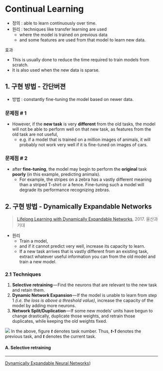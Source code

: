 # Continual Learning
- 정의 : able to learn continuously over time.
-  원리 : techniques like transfer learning are used
	- where the model is trained on previous data
	- and some features are used from that model to learn new data. 

효과 
- This is usually done to reduce the time required to train models from scratch. 
- It is also used when the new data is sparse.


## 1. 구현 방법 - 간단버젼 
- 방법 : constantly fine-tuning the model based on newer data. 
### 문제점 # 1

- However, if the **new task** is very **different** from the old tasks, the model will not be able to perform well on that new task, as features from the old task are not useful, 
	- e.g. if a model that is trained on a million images of animals, it will probably not work very well if it is fine-tuned on images of cars.
### 문제점 # 2 

- after **fine-tuning**, the model may begin to perform the **original** task **poorly** (in this example, predicting animals). 
	- For example, the stripes on a zebra has a vastly different meaning than a striped T-shirt or a fence. Fine-tuning such a model will degrade its performance recognizing zebras.

## 2. 구현 방법 - Dynamically Expandable Networks

> [Lifelong Learning with Dynamically Expandable Networks](https://arxiv.org/pdf/1708.01547v2.pdf), 2017. 울산과기대

- 원리 
	- Train a model, 
	- and if it cannot predict very well, increase its capacity to learn. 
	- If a new task arrives that is vastly different from an existing task, extract whatever useful information you can from the old model and train a new model.


### 2.1 Techniques 

1.  **Selective retraining** — Find the neurons that are relevant to the new task and retain them.
2.  **Dynamic Network Expansion** — If the model is unable to learn from step 1  _(i.e. the loss is above a threshold value)_, increase the capacity of the model by adding more neurons.
3.  **Network Split/Duplication** — If some new models’ units have begun to change drastically, duplicate those weights, and retrain those duplicates, while keeping the old weights fixed.


![](https://i.imgur.com/FgPSPV4.png)
In the above, figure **_t_** denotes task number. Thus, **_t-1_** denotes the previous task, and **_t_** denotes the current task.


#### A. Selective retraining







---

[Dynamically Expandable Neural Networks](https://hackernoon.com/dynamically-expandable-neural-networks-ce75ff2b69cf))
